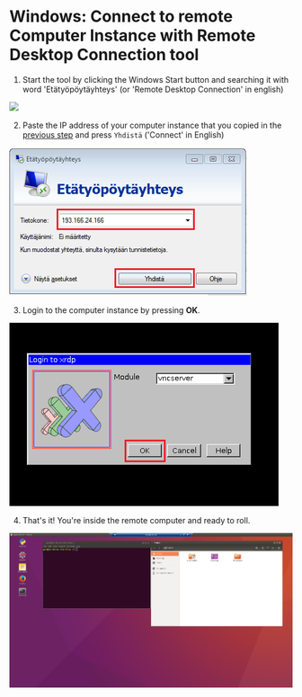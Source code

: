 # Windows: Connect to remote Computer Instance with Remote Desktop Connection tool 

1. Start the tool by clicking the Windows Start button and searching it with word 'Etätyöpöytäyhteys' (or 'Remote Desktop Connection' in english)
  
<img src="https://github.com/Python-for-geo-people/Intro-to-Python-I/blob/master/img/14_open_remote_desktop.PNG" width="400">
  
 2. Paste the IP address of your computer instance that you copied in the [previous step](connect-to-instance.md#CopyIP) and press `Yhdistä` ('Connect' in English)
  
![Fill in the IP address](../img/15_paste_ip_to_remote_desktop.PNG)
  
 3. Login to the computer instance by pressing **OK**.
 
![Press ok](../img/16_log_into_server.PNG)
 
 4. That's it! You're inside the remote computer and ready to roll. 
 
![Inside the remote computer](../img/17_work_environment.PNG)
